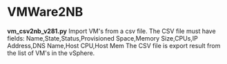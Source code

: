 # VMWare2NB

**vm_csv2nb_v281.py**
Import VM's from a csv file.
The CSV file must have fields:
Name,State,Status,Provisioned Space,Memory Size,CPUs,IP Address,DNS Name,Host CPU,Host Mem
The CSV file is export result from the list of VM's in the vSphere.
